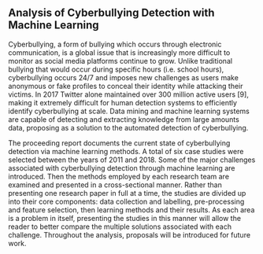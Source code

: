 ## Analysis of Cyberbullying Detection with Machine Learning 

Cyberbullying, a form of bullying which occurs through electronic communication, is a global issue that is increasingly more difficult to monitor as social media platforms continue to grow. Unlike traditional bullying that would occur during specific hours (i.e. school hours), cyberbullying occurs 24/7 and imposes new challenges as users make anonymous or fake profiles to conceal their identity while attacking their victims. In 2017 Twitter alone maintained over 300 million active users [9], making it extremely difficult for human detection systems to efficiently identify cyberbullying at scale. Data mining and machine learning systems are capable of detecting and extracting knowledge from large amounts data, proposing as a solution to the automated detection of cyberbullying.

The proceeding report documents the current state of cyberbullying detection via machine learning methods. A total of six case studies were selected between the years of 2011 and 2018. Some of the major challenges associated with cyberbullying detection through machine learning are introduced. Then the methods employed by each research team are examined and presented in a cross-sectional manner. Rather than presenting one research paper in full at a time, the studies are divided up into their core components: data collection and labelling, pre-processing and feature selection, then learning methods and their results. As each area is a problem in itself, presenting the studies in this manner will allow the reader to better compare the multiple solutions associated with each challenge. Throughout the analysis, proposals will be introduced for future work.

